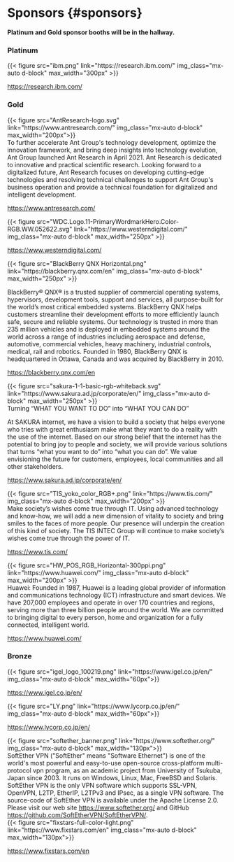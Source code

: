 # Sponsors {#sponsors}

**Platinum and Gold sponsor booths will be in the hallway.**

<div class="mb-3 bg-white text-dark">
<h3 class="text-center gradient-platinum p-2 rounded">Platinum</h3>

<div class="row align-items-center">
<div class="col-md-4">
{{< figure src="ibm.png" link="https://research.ibm.com/" img_class="mx-auto d-block" max_width="300px" >}}
</div>
<div class="col-md-8">

https://research.ibm.com/
</div>
</div>

<h3 class="text-center gradient-gold p-2 rounded">Gold</h3>

<div class="row py-4">
<div class="col-md-4 align-self-center">
{{< figure src="AntResearch-logo.svg" link="https://www.antresearch.com/" img_class="mx-auto d-block" max_width="200px">}}
</div>
<div class="col-md-8">
To further accelerate Ant Group's technology development, optimize the innovation framework, and bring deep insights into technology evolution, Ant Group launched Ant Research in April 2021.
Ant Research is dedicated to innovative and practical scientific research. Looking forward to a digitalized future, Ant Research focuses on developing cutting-edge technologies and resolving technical challenges to support Ant Group's business operation and provide a technical foundation for digitalized and intelligent development.

https://www.antresearch.com/
</div>
</div>

<div class="row py-4">
<div class="col-md-4 align-self-center">
{{< figure src="WDC.Logo.11-PrimaryWordmarkHero.Color-RGB.WW.052622.svg" link="https://www.westerndigital.com/" img_class="mx-auto d-block" max_width="250px" >}}
</div>
<div class="col-md-8">

https://www.westerndigital.com/
</div>
</div>

<div class="row py-4">
<div class="col-md-4 align-self-center">
{{< figure src="BlackBerry QNX Horizontal.png" link="https://blackberry.qnx.com/en" img_class="mx-auto d-block" max_width="250px" >}}
</div>
<div class="col-md-8">

BlackBerry® QNX® is a trusted supplier of commercial operating systems, hypervisors, development tools, support and services, all purpose-built for the world’s most critical embedded systems. BlackBerry QNX helps customers streamline their development efforts to more efficiently launch safe, secure and reliable systems. Our technology is trusted in more than 235 million vehicles and is deployed in embedded systems around the world across a range of industries including aerospace and defense, automotive, commercial vehicles, heavy machinery, industrial controls, medical, rail and robotics. Founded in 1980, BlackBerry QNX is headquartered in Ottawa, Canada and was acquired by BlackBerry in 2010.

https://blackberry.qnx.com/en
</div>
</div>

<div class="row py-4">
<div class="col-md-4 align-self-center">
{{< figure src="sakura-1-1-basic-rgb-whiteback.svg" link="https://www.sakura.ad.jp/corporate/en/" img_class="mx-auto d-block" max_width="250px" >}}
</div>
<div class="col-md-8">
Turning “WHAT YOU WANT TO DO” into “WHAT YOU CAN DO”

At SAKURA internet, we have a vision to build a society that helps everyone who tries with great enthusiasm make what they want to do a reality with the use of the internet. Based on our strong belief that the internet has the potential to bring joy to people and society, we will provide various solutions that turns “what you want to do” into “what you can do”. We value envisioning the future for customers, employees, local communities and all other stakeholders.

https://www.sakura.ad.jp/corporate/en/
</div>
</div>

<div class="row py-4">
<div class="col-md-4 align-self-center">
{{< figure src="TIS_yoko_color_RGB+.png" link="https://www.tis.com/" img_class="mx-auto d-block" max_width="200px" >}}
</div>
<div class="col-md-8">
Make society’s wishes come true through IT.
Using advanced technology and know-how, we will add a new dimension of vitality to society and bring smiles to the faces of more people.
Our presence will underpin the creation of this kind of society.
The TIS INTEC Group will continue to make society’s wishes come true through the power of IT.

https://www.tis.com/
</div>
</div>

<div class="row py-4">
<div class="col-md-4">
{{< figure src="HW_POS_RGB_Horizontal-300ppi.png" link="https://www.huawei.com/" img_class="mx-auto d-block" max_width="200px" >}}
</div>
<div class="col-md-8">
Huawei: Founded in 1987, Huawei is a leading global provider of information and communications technology (ICT) infrastructure and smart devices. We have 207,000 employees and operate in over 170 countries and regions, serving more than three billion people around the world. We are committed to bringing digital to every person, home and organization for a fully connected, intelligent world.

https://www.huawei.com/
</div>
</div>


<h3 class="text-center gradient-bronze p-1 rounded">Bronze</h3>

<div class="row align-items-center">
<div class="col-md-4">
{{< figure src="igel_logo_100219.png" link="https://www.igel.co.jp/en/" img_class="mx-auto d-block" max_width="60px">}}
</div>
<div class="col-md-8">

https://www.igel.co.jp/en/
</div>
</div>

<div class="row align-items-center">
<div class="col-md">
{{< figure src="LY.png" link="https://www.lycorp.co.jp/en/" img_class="mx-auto d-block" max_width="60px">}}
</div>
<div class="col-md-8">

https://www.lycorp.co.jp/en/
</div>
</div>

<div class="row align-items-center">
<div class="col-md-4">
{{< figure src="softether_banner.png" link="https://www.softether.org/" img_class="mx-auto d-block" max_width="130px">}}
</div>
<div class="col-md-8">
SoftEther VPN ("SoftEther" means "Software Ethernet") is one of the world's most powerful and easy-to-use open-source cross-platform multi-protocol vpn program, as an academic project from University of Tsukuba, Japan since 2003. It runs on Windows, Linux, Mac, FreeBSD and Solaris. SoftEther VPN is the only VPN software which supports SSL-VPN, OpenVPN, L2TP, EtherIP, L2TPv3 and IPsec, as a single VPN software. The source-code of SoftEther VPN is available under the Apache License 2.0. Please visit our web site <a href="https://www.softether.org/">https://www.softether.org/</a> and GitHub <a href="https://github.com/SoftEtherVPN/SoftEtherVPN/">https://github.com/SoftEtherVPN/SoftEtherVPN/</a>.
</div>
</div>

<div class="row align-items-center">
<div class="col-md-4">
{{< figure src="fixstars-full-color-light.png" link="https://www.fixstars.com/en" img_class="mx-auto d-block" max_width="130px">}}
</div>
<div class="col-md-8">

https://www.fixstars.com/en
</div>
</div>

</div>
